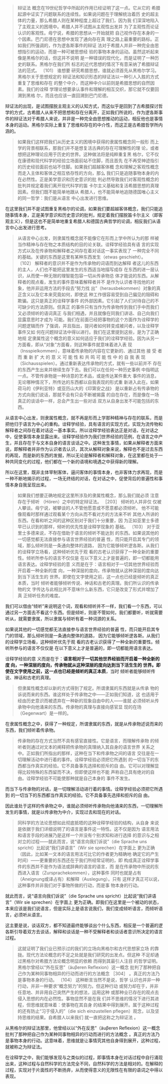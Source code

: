 <blockquote data-pid="JDoaP7kd">辩证法 概念在19世纪哲学中所起的作用已经证明了这一点。它从它的 希腊起源中证实了问题联系的连续性。如果说问题在于理解统治着历 史的超主体的力量，那么希腊人则在某种程度上超过了我们，因为我 们深深地陷入了主观主义的困境中。希腊人并不试图从主观性出发并 为了主观性而论证认识的客观性。毋宁说，希腊的思想从一开始就把 自己视作存在本身的一个因素。巴门尼德在思想中发现了通向存在真 理之路上最重要的路标。正如我们所强调的，作为逻各斯事件的辩证 法对于希腊人并非一种完全由思想指引的运动，而是一种可被思想经 验的事物本身的运动。虽然这听起来像是黑格尔的话，但这并不说明 是一种错误的现代化，而是证明了一种历史的联系。黑格尔在我们所 标志的近代思想的情况下有意采纳了希腊辩证法的范式。 〔101〕 谁想要 研究希腊思想，谁就必须首先从黑格尔学习。黑格尔关于思想规定的 辩证法和知识形态的辩证法以一种引人入胜的方式重复了思维和存在 的整个中介，而这种中介以前则是希腊思想的自然因素。我们的诠释 学理论想要承认事件和理解的相互交织，那它就不仅要回溯到黑格 尔，而且也应该一直回溯到巴门尼德。</blockquote><p data-pid="w8GT1NRF">辩证法的出现，是试图摆脱主观主义的认知方式，而这似乎是回到了古希腊探讨哲学的方式，古希腊人从来不把思想和存在分离开，正如我们所说的，作为逻各斯事件的辩证法对于希腊人来说，并非是一种完全由思想推动的运动，相反他也是事情本身的运动。黑格尔实际上重复了思维和存在的中介性，而这正是古希腊哲学所内涵的。</p><blockquote data-pid="XxNZFQZz">如果我们这样把我们从历史主义的困境中获得的隶属性概念同一般形 而上学的背景相联系，那我们并不是想复活古典的存在可理解性的理 论，或者想把这种理论应用于历史的世界。这种做法将是纯粹重复黑 格尔，它不仅在康德和现代科学的经验立场面前站不住脚，而且首先 在不再受神迹指引的历史经验面前也站不住脚。如果我们超越客体概 念和理解之客观性概念而走入主体和客体之相互依存性的方向，那么 我们只是追随事物本身的内在必然性。正是美学意识和历史意识的批 判必然导致我们对客观性概念的批判并规定着我们离开现代科学的笛 卡尔主义基础和复活希腊思想的真理因素。但我们既不能简单地跟从 希腊人，也不能简单地追随德国唯心主义的同一哲学：我们是从语言 中心出发进行思维。 </blockquote><p data-pid="Dflk1iwF">在这里我们并不是试图重复黑格尔的论调，如果我们要超越客体概念，我们只能追随事情本身，正是美学意识和历史意识的批判，规定着我们摆脱笛卡尔主义（即客观主义），但是这也不是简单地重复希腊人和德国古典哲学的论调，相反我们从语言中心出发进行思考。</p><blockquote data-pid="JVUeZNBS">从语言中心出发，则隶属性概念就不能像它在形而上学中所认为的那 样被当作精神与存在物之本质结构的目的论关联。诠释学经验具有语 言的实现方式以及在传承物和解释者之间存在着对话这一事实表现了 一种完全不同的基础。关键的东西是这里有某种东西发生（etwas geschieht）。 〔102〕 解释者的意识并不是作为传承物的词语而到达解释 者这儿的东西的主人，人们也不能把这里发生的东西适当地描写成存 在东西的进一层认识，从而使一种无限的理智能包容一切从传承物总 体才能说的东西。从解释者的观点看，发生的事件意味着解释者并不 是作为认识者寻找他的对象，他并非运用方法的手段去“努力找 出”（herausbekommen）对象的真正含义以及它本来究竟如何，即使这 种工作很容易受到自己偏见的阻碍和欺骗。这只是真正的诠释学事件 的外部因素。它引起了人们对待自己的不可缺少的方法原则。但真正 的事件只有当作为传承物传到我们手中而我们又必须倾听的语词真正 与我们相遇，并且就像在同我们讲话、自己向我们显露意思时才成为 可能。我们在前面已经把事物的这个方面作为诠释学的问题逻辑而作 了强调，并且指出，提问者如何转变成被问者，以及诠释学事件又如 何在问题辩证法中得以进行。我们在这里提到这些，是为了正确地规 定隶属性这个概念的意义如何适应于我们的诠释学经验。因为从另一方面看，即从“对象”方面看，则这种事件就意味着进入表 现（Insspielkommen），意味着传承物的内容在它更新的、通过其他 接 受 者 而 重 新 扩 大 的 意 义 可 能 性 和 共 鸣 可 能 性 中 的 自 我 表 现 （Sichausspielen）。通过重新表达传承物的方式，就有一些以前并不 存在的东西产生出来并继续生存下去。我们可以在任何一种历史事例 中指明这一点。不管传承物是一种诗意的艺术品，或是传达某件重大 事件的消息，无论哪种情况下，所传达的东西都以自我表现的形式重 新进入此在。如果荷马的《伊利亚特》或亚历山大的《印第安之战》 是以重新占有传承物的方式向我们说话，那就不会有只会不断被揭露 的自在存在，而是像在一场真正的谈话中一样，总会产生出一些对话 双方从自身出发不可能包括的东西。</blockquote><p data-pid="p4xODjRg">从语言中心出发，则隶属性概念，就不再是形而上学那种精神与存在的联系，而是把他归于语言为中心的重构。诠释学经验，具有语言的实现方式，实现为流传物和解释者之间存在着对话这一基本事实。所以诠释学经验表达正是对话，在对话之中，促使事情本身显露出来。诠释学经验作为我们世界经验的范例，在语言之中产生，并且存在于与文本自身的语言谈话之中。这种发生事情，如果从解释者方面来说，即解释者并非作为认识者去认识，其次从解释对象来说，解释也不是过去东西的再现，而是新的东西的发掘，所以无论是解释者和解释对象，在这里都在处于一种共同变化的过程，他们都在一个新的语境和境遇之中获得新的理解。</p><p data-pid="PdyNrpB6">所以在这里，既非主体宰制客体，逼问客体的事情本身，也非客体力求再现，而是一种不断地揭示的过程，一场无终结的对话，在对话之中，促使背后的普遍性和事情本身自我呈现出来。</p><blockquote data-pid="9TuMsJeC">如果我们想要正确地规定这里所涉及的隶属性概念，那么我们就必须 注意存在于倾听 （Hören）之中的特定辩证法。 ［203］ 倾听的人并非仅 仅被人攀谈。毋宁说，被攀谈的人不管他愿意或不愿意都必须倾听。 他不可能像观看时那样通过观看某个方向从而不看对方的方法来不听 其他人所讲的东西。在看和听之间的这种区别对于我们十分重要，因 为正如亚里士多德早已认识到的那样，倾听的优先性是诠释学现象的 基础。 〔103〕 对于亚里士多德来说，不存在借助于语言的倾听不能达到 的东西。如果说其他的一切感觉都无法直接参与语言世界经验的普遍 性，而只能开启其专门的领域，那么倾听则是一条通向整体的道路， 因为它能够倾听逻各斯。从我们的诠释学立场看，这种倾听优先于观 看的古老认识获得了一种全新的重要性。倾听所参与的语言不仅仅是 在以下意义上才是普遍的，即一切都能用语言表达。诠释学经验的意 义而是在于：语言相对于一切其他世界经验而开启着一种全新的度 向，一种深层的度向，传承物就从这种深层的度向达到当下活生生的 世界。即使在文字使用之前，这一点也已经是倾听的真正本质，当时 倾听者能够倾听传说、神话和古老的真理。我们所认识的传承物的文 字传达与此相比并不意味什么新东西，它只是改变了形式并增加了真 正倾听任务的难度。 </blockquote><p data-pid="lHkcW1yz">我们可以借由“倾听”来说明这个词，观看和倾听并不一样，我们看一个东西，可以通过另一方面去不看这个东西。但是倾听，则是不管如何，我们都要听，听就需要听从，就需要隶属，所以隶属与倾听有着一种词源的关系。</p><p data-pid="GRWl5Gge">如果说其他的一切感觉都无法直接参与语言世界经验的普遍 性，而只能开启其专门的领域，那么倾听则是一条通向整体的道路， 因为它能够倾听逻各斯。从我们的诠释学立场看，这种倾听优先于观 看的古老认识获得了一种全新的重要性。倾听所参与的语言不仅仅是 在以下意义上才是普遍的，即一切都能用语言表达。</p><p data-pid="MwDWdoeY">诠释学经验的意 义而是在于：<b>语言相对于一切其他世界经验而开启着一种全新的度 向，一种深层的度向，传承物就从这种深层的度向达到当下活生生的 世界。即使在文字使用之前，这一点也已经是倾听的真正本质</b>，当时 倾听者能够倾听传说、神话和古老的真理。</p><blockquote data-pid="wFflPA8h">但隶属性概念却以新的方式得到了规定。所谓隶属的东西就是从传承 物的诉说而来的东西。谁这样处于传承物之中——正如我们知道，这 也适用于经由历史意识而被遗弃在一种新的现象自由中的人——谁就 必须倾听从传承物中向他涌来的东西。传承物的真理与直接向感官显 现的在场（Gegenwart）是一样的。</blockquote><p data-pid="GfLi0-Ce">在隶属性概念之中，获得了一种规定，所谓隶属的东西，就是从传承物述说而来的东西，我们倾听着传承物。</p><blockquote data-pid="bbmWnUB6">传承物的存在方式当然不具有感官直接性。它是语言，而理解传承物 的倾听者则通过对文本的阐释把传承物的真理纳入其自身的语言世界 关系之中。正如我们所指出的那样，这种在当下和传承物之间的语言 交往是在一切理解活动中进行着的事件。诠释学经验必须把它所遇到 的一切当下的东西都当作真实的经验。它不具备事先选择和拒斥的自 由。它可以对理解显得比较特殊的东西留而不决，但即使这样也不能 声称自己具有绝对的自由。诠释学经验不可能使那种就是自己本身的 事件不发生。</blockquote><p data-pid="-o31feG4">而当下与传承物的对话，是一切理解活动进行着的事情。诠释学经验必须把它所遇到 的一切当下的东西都当作真实的经验。它不具备事先选择和拒斥的自 由。</p><p data-pid="KABJx7RV">因此谁处于这样的传承物之中，谁就必须倾听传承物向他涌来的东西，一切理解所发生的事情，就是以传承物为中介，实现过去和现在的对话。</p><blockquote data-pid="TBQphP9A">同科学的方法论思想如此彻底抵牾的这种诠释学经验的结构，从自身 来说是依据于我们详细说明了的语言是事件这一特性。这不仅是因为 语言用法和语言手段的进展乃是这样一个并没有个别求知和进行选择 的意识与之相对立的过程——就此而言，说“语言向我们诉说”（die Sprache uns spricht）比起说“我们讲语言”（Wir sie sprechen）在字面上 更为正确（因此，比如某一文本的语言用法可比它的作者更为精确地 确定它的产生时间）——更重要的东西还在于我们所经常证明的，即 构成真正诠释学事件的东西并不是作为语法或辞典的语言的语言，而 是在传承物中所说的东西进入语言（Zursprachekommen），这种事件 同时也就是占有（Aneignung或译占有）和解释（Auslegung）。只有 这样才真正可以说，这种事件并非我们对于事物所做的行动，而是事 物本身的行动。 </blockquote><p data-pid="ZcQ9Cn2s">就此而言，说“语言向我们诉说”（die Sprache uns spricht）比起说“我们讲语言”（Wir sie sprechen）在字面上 更为正确。即我们在这里是一个被动的状态，本来应该是我们说语言，但是实际上是语言说我们，我们变成倾听语言，而倾听语言，必须听从语言。</p><p data-pid="h9LUONQu">这主要是说，谈话双方，都不知道最终能够谈出个什么东西，相反是一个普遍的逻各斯引导着双方去谈话，解释和谈话是一种不受解释者和谈话者意识所决定的语言过程。</p><blockquote data-pid="va_7o4MO">这就证明了我们业已预示过的我们的立场向黑格尔和古代思想家立场 的靠拢。现代方法论概念的不足之处就是我们研究的出发点。但这种 不足却通过黑格尔对希腊方法论概念明显的依赖 而得到其最引人注目 的哲学证明。黑格尔曾经以“外在反思”（äuβeren Reflexion）这一概念 批判了那种把自己作为某种同事物相异的行动而进行的方法概念 ［304］ 。真正的方法乃是事物本身的行动。 〔104〕 这种断言当然不是说，哲学 认识也并非一种行动，并非一种要求“概念努力”的努力。但这种行动 或努力却在于，并非任意地、并非用自己突然产生的想法，运用这种 或那种业已存在的观点去侵入思想的内在必然性。事物显然不是在我 们并不思维的情况下进行其进程，但思维就意味着：使事物在其自身 的结果中得到展开。属于这种过程的还有防止“习于侵入的”（die sich einzustellen pflegen）观念，以及坚持思维的结果。自希腊人以来我们 就一直把这称之为辩证法 。</blockquote><p data-pid="neQ3g9Xq">从黑格尔的辩证法那里，他曾经以以“外在反思”（äuβeren Reflexion）这一概念 批判了那种把自己作为某种同事物相异的行动而进行的方法概念  。真正的方法乃是事物本身的行动。这意味着，思维就是让事情究其他自身得到展开，这种过程，就被称之为辩证法。</p><p data-pid="SFrnGzax">在诠释学之中，我们能够发现与之类似的过程，即事情本身在对话过程中自行涌现出来，这种过程与自然科学的方法完全不同，自然科学的方法是相对的。在解释的过程，实现对于片面性的不断扬弃，从而使得意义的无限性在有限的语词之中得以表现。</p>